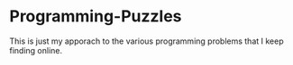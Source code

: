 # Programming-Puzzles
This is just my apporach to the various programming problems that I keep finding online. 
